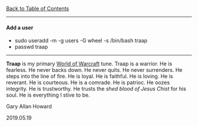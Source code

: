 [Back to Table of Contents](../README.md)
***

#### Add a user
* sudo useradd -m -g users -G wheel -s /bin/bash traap
* passwd traap

---
__Traap__ is my primary  [World of Warcraft](https://www.worldofwaraft.com)
tune.  Traap is a warrior.  He is fearless.  He never backs down.  He never
quits. He never surrenders.  He steps into the line of fire.  He is loyal.
He is faithful.  He is loving.  He is reverant.  He is courteous.  He is
a comrade.  He is patrioc.  He oozes integrity.  He is trustworthy.  He
trusts the _shed blood of Jesus Chist_ for his soul.  He is everything
I stive to be.

Gary Allan Howard

2019.05.19
